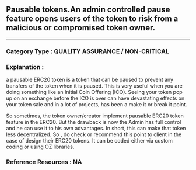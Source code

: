 ##   Pausable tokens.An admin controlled pause feature opens users of the token to risk from a malicious or compromised token owner. 



---

### **Category Type** : QUALITY ASSURANCE / NON-CRITICAL


### **Explanation** : 

a pausable ERC20 token is a token that can be paused to prevent any transfers of the token when it is paused.
This is very useful when you are doing something like an Initial Coin Offering (ICO).
Seeing your token pop up on an exchange before the ICO is over can have devastating effects on your token sale and in a lot of projects,
 has been a make it or break it point.  

So sometimes, the token owner/creator implement  pausable ERC20 token feature in the ERC20.
But the drawback is now the Admin has full control and he can use it to his own advantages. In short, this can make that token less decentralized.
So , do check or recommend this point to client in the case of design their ERC20 tokens.
It can be coded either via custom coding or using OZ libraries.
   		   



### **Reference Resources** : NA